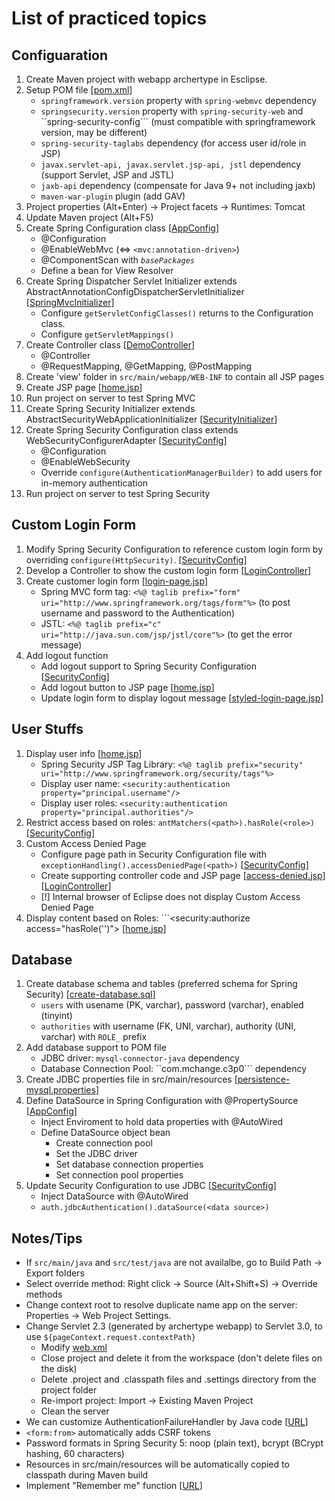 # List of practiced topics

## Configuaration
1. Create Maven project with webapp archertype in Esclipse.
2. Setup POM file 
[[pom.xml](https://github.com/cpulover-practice/spring-security/blob/master/pom.xml)]
   - ```springframework.version``` property with ```spring-webmvc``` dependency
   - ```springsecurity.version``` property with ```spring-security-web``` and ``spring-security-config``` (must compatible with springframework version, may be different)
   - ```spring-security-taglabs``` dependency (for access user id/role in JSP)
   - ```javax.servlet-api, javax.servlet.jsp-api, jstl``` dependency (support Servlet, JSP and JSTL)
   - ```jaxb-api``` dependency (compensate for Java 9+ not including jaxb)
   - ```maven-war-plugin``` plugin (add GAV)
3. Project properties (Alt+Enter) -> Project facets -> Runtimes: Tomcat
4. Update Maven project (Alt+F5)
5. Create Spring Configuration class 
[[AppConfig](https://github.com/cpulover-practice/spring-security/blob/master/src/main/java/com/cpulover/springsecurity/config/AppConfig.java)]
   - @Configuration
   - @EnableWebMvc (<=> ```<mvc:annotation-driven>```)
   - @ComponentScan with *```basePackages```*
   - Define a bean for View Resolver
6. Create Spring Dispatcher Servlet Initializer extends AbstractAnnotationConfigDispatcherServletInitializer
[[SpringMvcInitializer](https://github.com/cpulover-practice/spring-security/blob/master/src/main/java/com/cpulover/springsecurity/config/SpringMvcInitializer.java)]
   - Configure ```getServletConfigClasses()``` returns to the Configuration class.
   - Configure ```getServletMappings()```
7. Create Controller class 
[[DemoController](https://github.com/cpulover-practice/spring-security/blob/master/src/main/java/com/cpulover/springsecurity/controller/DemoController.java)]
   - @Controller
   - @RequestMapping, @GetMapping, @PostMapping
8. Create 'view' folder in ```src/main/webapp/WEB-INF``` to contain all JSP pages
9. Create JSP page 
[[home.jsp](https://github.com/cpulover-practice/spring-security/blob/master/src/main/webapp/WEB-INF/view/home.jsp)]
10. Run project on server to test Spring MVC
11. Create Spring Security Initializer extends AbstractSecurityWebApplicationInitializer 
[[SecurityInitializer](https://github.com/cpulover-practice/spring-security/blob/master/src/main/java/com/cpulover/springsecurity/config/SecurityInitializer.java)]
12. Create Spring Security Configuration class extends WebSecurityConfigurerAdapter
[[SecurityConfig](https://github.com/cpulover-practice/spring-security/blob/master/src/main/java/com/cpulover/springsecurity/config/SecurityConfig.java)]
    - @Configuration
    - @EnableWebSecurity
    - Override ```configure(AuthenticationManagerBuilder)``` to add users for in-memory authentication
13. Run project on server to test Spring Security

## Custom Login Form
1. Modify Spring Security Configuration to reference custom login form by overriding ```configure(HttpSecurity)```.
[[SecurityConfig](https://github.com/cpulover-practice/spring-security/blob/master/src/main/java/com/cpulover/springsecurity/config/SecurityConfig.java)]
2. Develop a Controller to show the custom login form 
[[LoginController](https://github.com/cpulover-practice/spring-security/blob/master/src/main/java/com/cpulover/springsecurity/controller/LoginController.java)]
3. Create customer login form
[[login-page.jsp](https://github.com/cpulover-practice/spring-security/blob/master/src/main/webapp/WEB-INF/view/login-page.jsp)]
   - Spring MVC form tag: ```<%@ taglib prefix="form" uri="http://www.springframework.org/tags/form"%>``` (to post username and password to the Authentication) 
   - JSTL: ```<%@ taglib prefix="c" uri="http://java.sun.com/jsp/jstl/core"%>``` (to get the error message)
4. Add logout function
   - Add logout support to Spring Security Configuration 
[[SecurityConfig](https://github.com/cpulover-practice/spring-security/blob/master/src/main/java/com/cpulover/springsecurity/config/SecurityConfig.java)]
   - Add logout button to JSP page
[[home.jsp](https://github.com/cpulover-practice/spring-security/blob/master/src/main/webapp/WEB-INF/view/home.jsp)]
   - Update login form to display logout message 
[[styled-login-page.jsp](https://github.com/cpulover-practice/spring-security/blob/master/src/main/webapp/WEB-INF/view/styled-login-page.jsp)]

## User Stuffs
1. Display user info 
[[home.jsp](https://github.com/cpulover-practice/spring-security/blob/master/src/main/webapp/WEB-INF/view/home.jsp)]
   - Spring Security JSP Tag Library: ```<%@ taglib prefix="security" uri="http://www.springframework.org/security/tags"%>```
   - Display user name: ```<security:authentication property="principal.username"/>```
   - Display user roles: ```<security:authentication property="principal.authorities"/>```
2. Restrict access based on roles: ```antMatchers(<path>).hasRole(<role>)``` 
[[SecurityConfig](https://github.com/cpulover-practice/spring-security/blob/master/src/main/java/com/cpulover/springsecurity/config/SecurityConfig.java)]
3. Custom Access Denied Page
   - Configure page path in Security Configuration file with ```exceptionHandling().accessDeniedPage(<path>)``` 
[[SecurityConfig](https://github.com/cpulover-practice/spring-security/blob/master/src/main/java/com/cpulover/springsecurity/config/SecurityConfig.java)]
   - Create supporting controller code and JSP page 
[[access-denied.jsp](https://github.com/cpulover-practice/spring-security/blob/master/src/main/webapp/WEB-INF/view/access-denied.jsp)] 
[[LoginController](https://github.com/cpulover-practice/spring-security/blob/master/src/main/java/com/cpulover/springsecurity/controller/LoginController.java)]
   - [!] Internal browser of Eclipse does not display Custom Access Denied Page
3. Display content based on Roles: ```<security:authorize access="hasRole('<role>')"> 
[[home.jsp](https://github.com/cpulover-practice/spring-security/blob/master/src/main/webapp/WEB-INF/view/home.jsp)]

## Database
1. Create database schema and tables (preferred schema for Spring Security) 
[[create-database.sql](https://github.com/cpulover-practice/spring-security/blob/master/sql-scripts/create-database.sql)]
   - ```users``` with usename (PK, varchar), password (varchar), enabled (tinyint)
   - ```authorities``` with username (FK, UNI, varchar), authority (UNI, varchar) with ```ROLE_``` prefix
2. Add database support to POM file 
   - JDBC driver: ```mysql-connector-java``` dependency 
   - Database Connection Pool: ``com.mchange.c3p0``` dependency
3. Create JDBC properties file in src/main/resources
[[persistence-mysql.properties](https://github.com/cpulover-practice/spring-security/blob/master/src/main/resources/persistence-mysql.properties)]
4. Define DataSource in Spring Configuration with @PropertySource 
[[AppConfig](https://github.com/cpulover-practice/spring-security/blob/master/src/main/java/com/cpulover/springsecurity/config/AppConfig.java)]
   - Inject Enviroment to hold data properties with @AutoWired
   - Define DataSource object bean
     - Create connection pool
     - Set the JDBC driver
     - Set database connection properties
     - Set connection pool properties
5. Update Security Configuration to use JDBC 
[[SecurityConfig](https://github.com/cpulover-practice/spring-security/blob/master/src/main/java/com/cpulover/springsecurity/config/SecurityConfig.java)]
   - Inject DataSource with @AutoWired
   - ```auth.jdbcAuthentication().dataSource(<data source>)```

## Notes/Tips
- If ```src/main/java``` and ```src/test/java``` are not availalbe, go to Build Path -> Export folders
- Select override method: Right click -> Source (Alt+Shift+S) -> Override methods
- Change context root to resolve duplicate name app on the server: Properties -> Web Project Settings.
- Change Servlet 2.3 (generated by archertype webapp) to Servlet 3.0, to use ```${pageContext.request.contextPath}```
  - Modify [web.xml]()
  - Close project and delete it from the workspace (don't delete files on the disk)
  - Delete .project and .classpath files and .settings directory from the project folder
  - Re-import project: Import -> Existing Maven Project
  - Clean the server
- We can customize AuthenticationFailureHandler by Java code 
[[URL](https://www.baeldung.com/spring-security-custom-authentication-failure-handler)]
- ```<form:from>``` automatically adds CSRF tokens
- Password formats in Spring Security 5: noop (plain text), bcrypt (BCrypt hashing, 60 characters)
- Resources in src/main/resources will be automatically copied to classpath during Maven build
- Implement "Remember me" function 
[[URL](https://www.baeldung.com/spring-security-remember-me)]








































